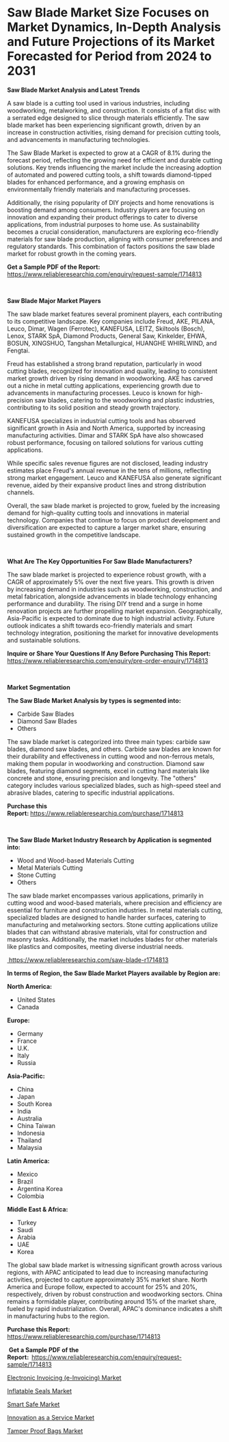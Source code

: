 <p><h1>Saw Blade Market Size Focuses on Market Dynamics, In-Depth Analysis and Future Projections of its Market Forecasted for Period from 2024 to 2031</h1></p><p><strong>Saw Blade Market Analysis and Latest Trends</strong></p>
<p><p>A saw blade is a cutting tool used in various industries, including woodworking, metalworking, and construction. It consists of a flat disc with a serrated edge designed to slice through materials efficiently. The saw blade market has been experiencing significant growth, driven by an increase in construction activities, rising demand for precision cutting tools, and advancements in manufacturing technologies.</p><p>The Saw Blade Market is expected to grow at a CAGR of 8.1% during the forecast period, reflecting the growing need for efficient and durable cutting solutions. Key trends influencing the market include the increasing adoption of automated and powered cutting tools, a shift towards diamond-tipped blades for enhanced performance, and a growing emphasis on environmentally friendly materials and manufacturing processes.</p><p>Additionally, the rising popularity of DIY projects and home renovations is boosting demand among consumers. Industry players are focusing on innovation and expanding their product offerings to cater to diverse applications, from industrial purposes to home use. As sustainability becomes a crucial consideration, manufacturers are exploring eco-friendly materials for saw blade production, aligning with consumer preferences and regulatory standards. This combination of factors positions the saw blade market for robust growth in the coming years.</p></p>
<p><strong>Get a Sample PDF of the Report:&nbsp;</strong> <a href="https://www.reliableresearchiq.com/enquiry/request-sample/1714813?utm_campaign=1608&utm_medium=2&utm_source=Github&utm_content=ia&utm_term=22102024&utm_id=saw-blade">https://www.reliableresearchiq.com/enquiry/request-sample/1714813</a></p>
<p>&nbsp;</p>
<p><strong>Saw Blade Major Market Players</strong></p>
<p><p>The saw blade market features several prominent players, each contributing to its competitive landscape. Key companies include Freud, AKE, PILANA, Leuco, Dimar, Wagen (Ferrotec), KANEFUSA, LEITZ, Skiltools (Bosch), Lenox, STARK SpA, Diamond Products, General Saw, Kinkelder, EHWA, BOSUN, XINGSHUO, Tangshan Metallurgical, HUANGHE WHIRLWIND, and Fengtai.</p><p>Freud has established a strong brand reputation, particularly in wood cutting blades, recognized for innovation and quality, leading to consistent market growth driven by rising demand in woodworking. AKE has carved out a niche in metal cutting applications, experiencing growth due to advancements in manufacturing processes. Leuco is known for high-precision saw blades, catering to the woodworking and plastic industries, contributing to its solid position and steady growth trajectory.</p><p>KANEFUSA specializes in industrial cutting tools and has observed significant growth in Asia and North America, supported by increasing manufacturing activities. Dimar and STARK SpA have also showcased robust performance, focusing on tailored solutions for various cutting applications.</p><p>While specific sales revenue figures are not disclosed, leading industry estimates place Freud's annual revenue in the tens of millions, reflecting strong market engagement. Leuco and KANEFUSA also generate significant revenue, aided by their expansive product lines and strong distribution channels.</p><p>Overall, the saw blade market is projected to grow, fueled by the increasing demand for high-quality cutting tools and innovations in material technology. Companies that continue to focus on product development and diversification are expected to capture a larger market share, ensuring sustained growth in the competitive landscape.</p></p>
<p>&nbsp;</p>
<p><strong>What Are The Key Opportunities For Saw Blade Manufacturers?</strong></p>
<p><p>The saw blade market is projected to experience robust growth, with a CAGR of approximately 5% over the next five years. This growth is driven by increasing demand in industries such as woodworking, construction, and metal fabrication, alongside advancements in blade technology enhancing performance and durability. The rising DIY trend and a surge in home renovation projects are further propelling market expansion. Geographically, Asia-Pacific is expected to dominate due to high industrial activity. Future outlook indicates a shift towards eco-friendly materials and smart technology integration, positioning the market for innovative developments and sustainable solutions.</p></p>
<p><strong>Inquire or Share Your Questions If Any Before Purchasing This Report:</strong> <a href="https://www.reliableresearchiq.com/enquiry/pre-order-enquiry/1714813?utm_campaign=1608&utm_medium=2&utm_source=Github&utm_content=ia&utm_term=22102024&utm_id=saw-blade">https://www.reliableresearchiq.com/enquiry/pre-order-enquiry/1714813</a></p>
<p>&nbsp;</p>
<p><strong>Market Segmentation</strong></p>
<p><strong>The Saw Blade Market Analysis by types is segmented into:</strong></p>
<p><ul><li>Carbide Saw Blades</li><li>Diamond Saw Blades</li><li>Others</li></ul></p>
<p><p>The saw blade market is categorized into three main types: carbide saw blades, diamond saw blades, and others. Carbide saw blades are known for their durability and effectiveness in cutting wood and non-ferrous metals, making them popular in woodworking and construction. Diamond saw blades, featuring diamond segments, excel in cutting hard materials like concrete and stone, ensuring precision and longevity. The "others" category includes various specialized blades, such as high-speed steel and abrasive blades, catering to specific industrial applications.</p></p>
<p><strong>Purchase this Report:&nbsp;</strong><a href="https://www.reliableresearchiq.com/purchase/1714813?utm_campaign=1608&utm_medium=2&utm_source=Github&utm_content=ia&utm_term=22102024&utm_id=saw-blade">https://www.reliableresearchiq.com/purchase/1714813</a></p>
<p>&nbsp;</p>
<p><strong>The Saw Blade Market Industry Research by Application is segmented into:</strong></p>
<p><ul><li>Wood and Wood-based Materials Cutting</li><li>Metal Materials Cutting</li><li>Stone Cutting</li><li>Others</li></ul></p>
<p><p>The saw blade market encompasses various applications, primarily in cutting wood and wood-based materials, where precision and efficiency are essential for furniture and construction industries. In metal materials cutting, specialized blades are designed to handle harder surfaces, catering to manufacturing and metalworking sectors. Stone cutting applications utilize blades that can withstand abrasive materials, vital for construction and masonry tasks. Additionally, the market includes blades for other materials like plastics and composites, meeting diverse industrial needs.</p></p>
<p><a href="https://www.reliableresearchiq.com/saw-blade-r1714813?utm_campaign=1608&utm_medium=2&utm_source=Github&utm_content=ia&utm_term=22102024&utm_id=saw-blade">&nbsp;https://www.reliableresearchiq.com/saw-blade-r1714813</a></p>
<p><strong>In terms of Region, the Saw Blade Market Players available by Region are:</strong></p>
<p>
    <p> <strong> North America: </strong>
        <ul>
            <li>United States</li>
            <li>Canada</li>
        </ul>
        </p> 
    <p> <strong> Europe: </strong>
        <ul>
            <li>Germany</li>
            <li>France</li>
            <li>U.K.</li>
            <li>Italy</li>
            <li>Russia</li>
        </ul>
        </p> 
    <p> <strong> Asia-Pacific: </strong>
        <ul>
            <li>China</li>
            <li>Japan</li>
            <li>South Korea</li>
            <li>India</li>
            <li>Australia</li>
            <li>China Taiwan</li>
            <li>Indonesia</li>
            <li>Thailand</li>
            <li>Malaysia</li>
        </ul>
        </p> 
    <p> <strong> Latin America: </strong>
        <ul>
            <li>Mexico</li>
            <li>Brazil</li>
            <li>Argentina Korea</li>
            <li>Colombia</li>
        </ul>
        </p> 
    <p> <strong> Middle East & Africa: </strong>
        <ul>
            <li>Turkey</li>
            <li>Saudi</li>
            <li>Arabia</li>
            <li>UAE</li>
            <li>Korea</li>
        </ul>
    </p>
    </p>
<p><p>The global saw blade market is witnessing significant growth across various regions, with APAC anticipated to lead due to increasing manufacturing activities, projected to capture approximately 35% market share. North America and Europe follow, expected to account for 25% and 20%, respectively, driven by robust construction and woodworking sectors. China remains a formidable player, contributing around 15% of the market share, fueled by rapid industrialization. Overall, APAC's dominance indicates a shift in manufacturing hubs to the region.</p></p>
<p><strong>Purchase this Report: </strong><a href="https://www.reliableresearchiq.com/purchase/1714813?utm_campaign=1608&utm_medium=2&utm_source=Github&utm_content=ia&utm_term=22102024&utm_id=saw-blade">https://www.reliableresearchiq.com/purchase/1714813</a></p>
<p>&nbsp;<strong>Get a Sample PDF of the Report:&nbsp;&nbsp;</strong><a href="https://www.reliableresearchiq.com/enquiry/request-sample/1714813?utm_campaign=1608&utm_medium=2&utm_source=Github&utm_content=ia&utm_term=22102024&utm_id=saw-blade">https://www.reliableresearchiq.com/enquiry/request-sample/1714813</a></p>
<p><strong></strong></p>
<p><p><a href="https://github.com/DianaWilson796/Market-Research-Report-List-1/blob/main/electronic-invoicing-e-invoicing-market.md?utm_campaign=1608&utm_medium=2&utm_source=Github&utm_content=ia&utm_term=22102024&utm_id=saw-blade">Electronic Invoicing (e-Invoicing) Market</a></p><p><a href="https://www.linkedin.com/pulse/inflatable-seals-market-trends-insights-type-application-analysis-dmjuf?utm_campaign=1608&utm_medium=2&utm_source=Github&utm_content=ia&utm_term=22102024&utm_id=saw-blade">Inflatable Seals Market</a></p><p><a href="https://www.linkedin.com/pulse/smart-safe-market-trends-growth-outlook-2024-2031-flagshipin-tmzuf?utm_campaign=1608&utm_medium=2&utm_source=Github&utm_content=ia&utm_term=22102024&utm_id=saw-blade">Smart Safe Market</a></p><p><a href="https://www.linkedin.com/pulse/innovation-service-market-emerging-trends-future-prospects-akagf?utm_campaign=1608&utm_medium=2&utm_source=Github&utm_content=ia&utm_term=22102024&utm_id=saw-blade">Innovation as a Service Market</a></p><p><a href="https://www.linkedin.com/pulse/investing-tamper-proof-bags-market-trends-leading-products-kswjf?utm_campaign=1608&utm_medium=2&utm_source=Github&utm_content=ia&utm_term=22102024&utm_id=saw-blade">Tamper Proof Bags Market</a></p></p>